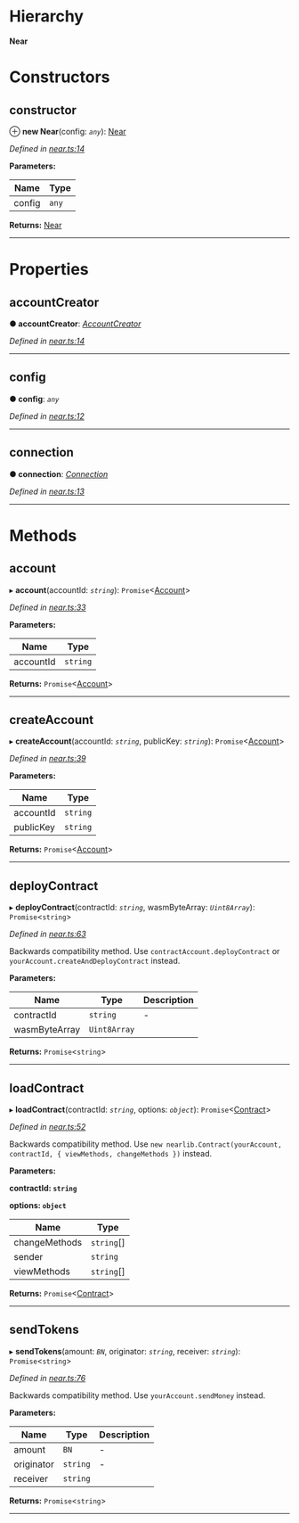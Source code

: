 

# Hierarchy

**Near**

# Constructors

<a id="constructor"></a>

##  constructor

⊕ **new Near**(config: *`any`*): [Near](_near_.near.md)

*Defined in [near.ts:14](https://github.com/nearprotocol/nearlib/blob/7c6612b/src.ts/near.ts#L14)*

**Parameters:**

| Name | Type |
| ------ | ------ |
| config | `any` |

**Returns:** [Near](_near_.near.md)

___

# Properties

<a id="accountcreator"></a>

##  accountCreator

**● accountCreator**: *[AccountCreator](_account_creator_.accountcreator.md)*

*Defined in [near.ts:14](https://github.com/nearprotocol/nearlib/blob/7c6612b/src.ts/near.ts#L14)*

___
<a id="config"></a>

##  config

**● config**: *`any`*

*Defined in [near.ts:12](https://github.com/nearprotocol/nearlib/blob/7c6612b/src.ts/near.ts#L12)*

___
<a id="connection"></a>

##  connection

**● connection**: *[Connection](_connection_.connection.md)*

*Defined in [near.ts:13](https://github.com/nearprotocol/nearlib/blob/7c6612b/src.ts/near.ts#L13)*

___

# Methods

<a id="account"></a>

##  account

▸ **account**(accountId: *`string`*): `Promise`<[Account](_account_.account.md)>

*Defined in [near.ts:33](https://github.com/nearprotocol/nearlib/blob/7c6612b/src.ts/near.ts#L33)*

**Parameters:**

| Name | Type |
| ------ | ------ |
| accountId | `string` |

**Returns:** `Promise`<[Account](_account_.account.md)>

___
<a id="createaccount"></a>

##  createAccount

▸ **createAccount**(accountId: *`string`*, publicKey: *`string`*): `Promise`<[Account](_account_.account.md)>

*Defined in [near.ts:39](https://github.com/nearprotocol/nearlib/blob/7c6612b/src.ts/near.ts#L39)*

**Parameters:**

| Name | Type |
| ------ | ------ |
| accountId | `string` |
| publicKey | `string` |

**Returns:** `Promise`<[Account](_account_.account.md)>

___
<a id="deploycontract"></a>

##  deployContract

▸ **deployContract**(contractId: *`string`*, wasmByteArray: *`Uint8Array`*): `Promise`<`string`>

*Defined in [near.ts:63](https://github.com/nearprotocol/nearlib/blob/7c6612b/src.ts/near.ts#L63)*

Backwards compatibility method. Use `contractAccount.deployContract` or `yourAccount.createAndDeployContract` instead.

**Parameters:**

| Name | Type | Description |
| ------ | ------ | ------ |
| contractId | `string` |  \- |
| wasmByteArray | `Uint8Array` |   |

**Returns:** `Promise`<`string`>

___
<a id="loadcontract"></a>

##  loadContract

▸ **loadContract**(contractId: *`string`*, options: *`object`*): `Promise`<[Contract](_contract_.contract.md)>

*Defined in [near.ts:52](https://github.com/nearprotocol/nearlib/blob/7c6612b/src.ts/near.ts#L52)*

Backwards compatibility method. Use `new nearlib.Contract(yourAccount, contractId, { viewMethods, changeMethods })` instead.

**Parameters:**

**contractId: `string`**

**options: `object`**

| Name | Type |
| ------ | ------ |
| changeMethods | `string`[] |
| sender | `string` |
| viewMethods | `string`[] |

**Returns:** `Promise`<[Contract](_contract_.contract.md)>

___
<a id="sendtokens"></a>

##  sendTokens

▸ **sendTokens**(amount: *`BN`*, originator: *`string`*, receiver: *`string`*): `Promise`<`string`>

*Defined in [near.ts:76](https://github.com/nearprotocol/nearlib/blob/7c6612b/src.ts/near.ts#L76)*

Backwards compatibility method. Use `yourAccount.sendMoney` instead.

**Parameters:**

| Name | Type | Description |
| ------ | ------ | ------ |
| amount | `BN` |  \- |
| originator | `string` |  \- |
| receiver | `string` |   |

**Returns:** `Promise`<`string`>

___

